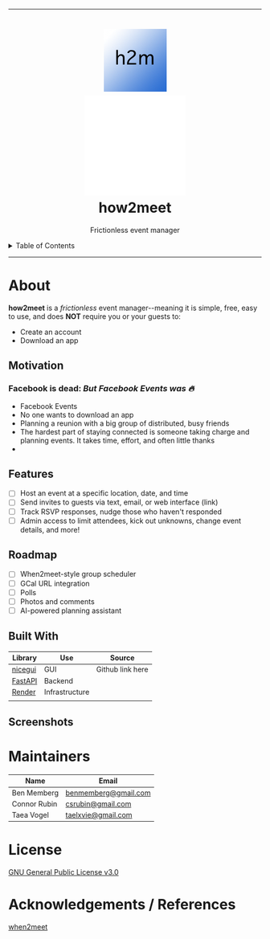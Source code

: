 
---
<h1 align="center">
    <img src="assets/h2m-logo.png" alt="Logo" width="125" height="125">
    <br>
    <img src="assets/company-logo.png" alt="CompanyLogo" width="200">
    <br>
    how2meet
</h1>

<p align="center">
    Frictionless event manager
    <br/>
</p>

<details>
<summary>Table of Contents</summary>

- [About](#about)
    - [Description](#description)
    - [Motivation](#motivation)
    - [Features](#features)
    - [Roadmap](#roadmap)
    - [Built With](#built-with)
- [Getting Started](#getting-started)
  - [Tutorial](#tutorial)
  - [Screenshots](#screenshots)
- [Roadmap](#roadmap)
- [Maintainers](#maintainers)
- [License](#license)
- [Acknowledgements](#acknowledgements)

</details>

---

# About

**how2meet** is a *frictionless* event manager--meaning it is simple, free, easy to use, and does **NOT** require you or your guests to:
- Create an account
- Download an app

## Motivation

### __Facebook is dead:__ _But Facebook Events was :fire:_
- Facebook Events
- No one wants to download an app
- Planning a reunion with a big group of distributed, busy friends
- The hardest part of staying connected is someone taking charge and planning events. It takes time, effort, and often little thanks
-

## Features
- [ ] Host an event at a specific location, date, and time
- [ ] Send invites to guests via text, email, or web interface (link)
- [ ] Track RSVP responses, nudge those who haven't responded
- [ ] Admin access to limit attendees, kick out unknowns, change event details, and more!

## Roadmap
- [ ] When2meet-style group scheduler
- [ ] GCal URL integration
- [ ] Polls
- [ ] Photos and comments
- [ ] AI-powered planning assistant

## Built With
| Library                       | Use            | Source                                       |
|-------------------------------|----------------|----------------------------------------------|
| [nicegui](https://nicegui.io) | GUI            | Github link here                             |
| [FastAPI]()                   | Backend        |                                              |
| [Render]()                    | Infrastructure |                                              |
|                               |                |                                              |

## Screenshots

# Maintainers
| Name         | Email                |
|--------------|----------------------|
| Ben Memberg  | benmemberg@gmail.com |
| Connor Rubin | csrubin@gmail.com    |
| Taea Vogel   | taelxvie@gmail.com   |

# License
[GNU General Public License v3.0](https://choosealicense.com/licenses/gpl-3.0/)

# Acknowledgements / References

[when2meet](https://www.when2meet.com)
